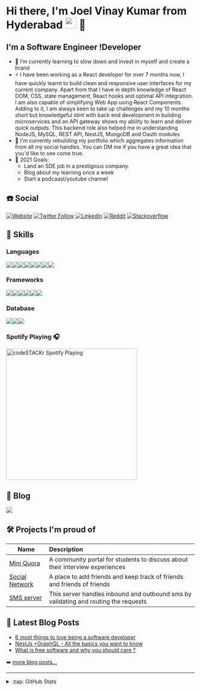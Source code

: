 # Hi there, I'm Joel Vinay Kumar from Hyderabad <img src="https://png.pngtree.com/png-vector/20200418/ourlarge/pngtree-charminar-illustration-of-historical-monument-hyderabad-vector-png-image_2189907.jpg" width="30" height="30" />  👋

## I'm a Software Engineer !Developer

- 🌱 I’m currently learning to slow down and invest in myself and create a brand
- ⚡ I have been working as a React developer for over 7 months now, I have quickly learnt to build clean and responsive user interfaces for my current company. Apart from that I have in depth knowledge of React DOM, CSS, state management, React hooks and optimal API integration. I am also capable of simplifying Web App using React Components. Adding to it, I am  always keen to take up challenges and my 10 months short but knowledgeful stint with back end development in building microservices and an API gateway shows my ability to learn and deliver quick outputs. This backend role also helped me in understanding NodeJS, MySQL, REST API, NestJS, MongoDB and Oauth modules 
- 👯 I'm currently rebuilding my portfolio which aggregates information from all my social handles. You can DM me if you have a great idea that you'd like to see come true.
- 🥅 2021 Goals: 
    - Land an SDE job in a prestigious company.
    - Blog about my learning once a week
    - Start a podcaast/youtube channel

## ☎️ Social

[![Website](https://img.shields.io/website?label=joel.swecha.io&style=for-the-badge&url=http%3A%2F%2Fjoel.swecha.io)](https://joel.swecha.io)
[![Twitter Follow](https://img.shields.io/twitter/follow/coderspider?color=1DA1F2&logo=twitter&style=for-the-badge)](https://twitter.com/intent/follow?original_referer=https%3A%2F%2Fgithub.com%2Fcoderspider&screen_name=coderspider)
[![LinkedIn](https://img.shields.io/badge/LinkedIn-0077B5?style=for-the-badge&logo=linkedin&logoColor=white)](https://linkedin.com/in/joelvinaykumar)
[![Reddit](https://img.shields.io/badge/Reddit-FF4500?style=for-the-badge&logo=reddit&logoColor=white)](https://www.reddit.com/user/JoelVinayKumar)
[![Stackoverflow](https://img.shields.io/badge/Stack_Overflow-FE7A16?style=for-the-badge&logo=stack-overflow&logoColor=white)](https://stackoverflow.com/users/9003465/joel-vinay-kumar)

## 🚀 Skills

### Languages
<div style="display:flex;">
<img src="https://img.shields.io/badge/Python-3776AB?style=for-the-badge&logo=python&logoColor=white" />
<img src="https://img.shields.io/badge/JavaScript-F7DF1E?style=for-the-badge&logo=javascript&logoColor=black" /> 
<img src="https://img.shields.io/badge/TypeScript-007ACC?style=for-the-badge&logo=typescript&logoColor=white" />
<img src="https://img.shields.io/badge/HTML5-E34F26?style=for-the-badge&logo=html5&logoColor=white" />
<img src="https://img.shields.io/badge/CSS3-1572B6?style=for-the-badge&logo=css3&logoColor=white" />
<img src="https://img.shields.io/badge/C-00599C?style=for-the-badge&logo=c&logoColor=white" />
<img src="https://img.shields.io/badge/Java-ED8B00?style=for-the-badge&logo=java&logoColor=white" />
<img src="https://img.shields.io/badge/Dart-0175C2?style=for-the-badge&logo=dart&logoColor=white" />
</div>

### Frameworks
<div style="display:flex;">
<img src="https://img.shields.io/badge/Node.js-43853D?style=for-the-badge&logo=node.js&logoColor=white" />
<img src="https://img.shields.io/badge/React-20232A?style=for-the-badge&logo=react&logoColor=61DAFB" />
<img src="https://img.shields.io/badge/React_Native-20232A?style=for-the-badge&logo=react&logoColor=61DAFB" /> 
<img src="https://img.shields.io/badge/Vue.js-35495E?style=for-the-badge&logo=vue.js&logoColor=4FC08D" />
<img src="https://img.shields.io/badge/Flask-000000?style=for-the-badge&logo=flask&logoColor=white" />
<img src="https://img.shields.io/badge/Flutter-02569B?style=for-the-badge&logo=flutter&logoColor=white" /> 
</div>

### Database
<div style="display:flex;">
<img src="https://img.shields.io/badge/MySQL-00000F?style=for-the-badge&logo=mysql&logoColor=white" />
<img src="https://img.shields.io/badge/PostgreSQL-316192?style=for-the-badge&logo=postgresql&logoColor=white" /> 
<img src="https://img.shields.io/badge/MongoDB-4EA94B?style=for-the-badge&logo=mongodb&logoColor=white" />
</div>

### Spotify Playing 🎧

[<img src="https://now-playing-codestackr.vercel.app/api/spotify-playing" alt="codeSTACKr Spotify Playing" width="350" />](https://open.spotify.com/user/swyqyimdc12jajde4vpwd2x1b)

## 📝 Blog

[<img src="https://img.shields.io/badge/dev.to-0A0A0A?style=for-the-badge&logo=dev.to&logoColor=white" />](https://dev.to/joelvinaykumar)

## 🛠 Projects I'm proud of

| Name   | Description      |
|----------|:-------------|
| [Mini Quora](https://github.com/joelvinaykumar/MiniQuora) |  A community portal for students to discuss about their interview experiences |
| [Social Network](https://github.com/joelvinaykumar/social-network) |    A place to add friends and keep track of friends and friends of friends   |
| [SMS server](https://github.com/joelvinaykumar/sms-server) | This server handles inbound and outbound sms by validating and routing the requests |

## 📕 Latest Blog Posts

<!-- BLOG-POST-LIST:START -->
- [6 most things to love being a software developer](https://dev.to/joelvinaykumar/6-most-things-to-love-as-a-software-developer-3pj)
- [NestJs +GraphQL - All the basics you want to know](https://dev.to/joelvinaykumar/how-i-understood-nestjs-graphql-mongoose-trilogy-55id)
- [What is free software and why you should care ?](https://dev.to/joelvinaykumar/what-is-free-software-and-why-you-should-care-3oej)
<!-- BLOG-POST-LIST:END -->

➡️ [more blog posts...](https://dev.to/JoelVinayKumar)

---

<details>
  <summary>:zap: GitHub Stats</summary>

  <img align="left" alt="joelvinaykumar's GitHub Stats" src="https://github-readme-stats.vercel.app/api?username=joelvinaykumar&show_icons=true&hide_border=true" />

</details>

[website]: https://joel.swecha.io
[twitter]: https://twitter.com/coderpsider
[instagram]: https://instagram.com/coderspider
[linkedin]: https://linkedin.com/in/joelvinaykumar
